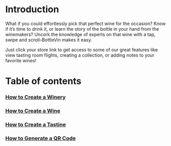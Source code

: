 # Introduction

What if you could effortlessly pick that perfect wine for the occasion? Know if it’s time to drink it, or learn the story of the bottle in your hand from the winemakers? Uncork the knowledge of experts on that wine with a tap, swipe and scroll–BottleVin makes it easy.  

Just click your store link to get access to some of our great features like view tasting room flights, creating a collection, or adding notes to your favorite wines!


# Table of contents

 ### [How to Create a Winery](articles/createWinery.md)
 ### [How to Create a Wine](articles/createWine.md)
 ### [How to Create a Tastine](articles/createTasting.md)
 ### [How to Generate a QR Code](articles/createQR.md)